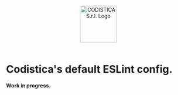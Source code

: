 
<!--suppress HtmlDeprecatedAttribute -->

<br/>

<div align="center">
  <a href="https://www.codistica.com">
    <img height="100" src="https://codistica-public.s3-eu-west-1.amazonaws.com/dark-logo-mail.png" alt="CODISTICA S.r.l. Logo">
  </a>
</div>

<br/>

# Codistica's default ESLint config.

**Work in progress.**
